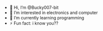 - 👋 Hi, I’m @Bucky007-bit
- 👀 I’m interested in electronics and computer
- 🌱 I’m currently learning programming
- ⚡ Fun fact: i know you??

<!---
Bucky007-bit/Bucky007-bit is a ✨ special ✨ repository because its `README.md` (this file) appears on your GitHub profile.
You can click the Preview link to take a look at your changes.
--->
